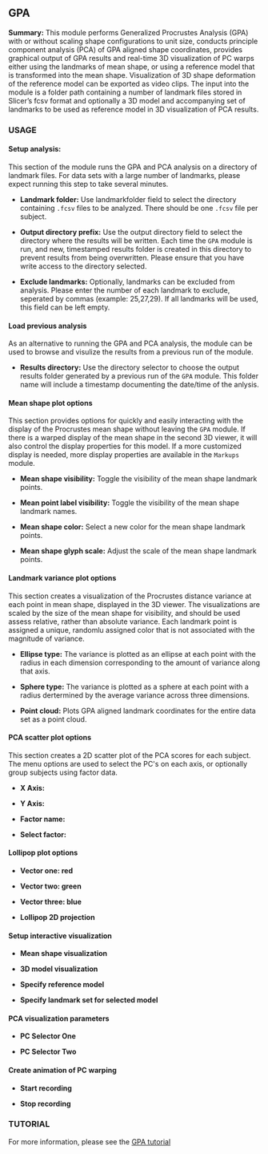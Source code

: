 ## GPA
**Summary:** This module performs Generalized Procrustes Analysis (GPA) with or without scaling shape configurations to unit size, conducts principle component analysis (PCA) of GPA aligned shape coordinates, provides graphical output of GPA results and real-time 3D visualization of PC warps either using the landmarks of mean shape, or using a reference model that is transformed into the mean shape. Visualization of 3D shape deformation of the reference model can be exported as video clips. The input into the module is a folder path containing a number of landmark files stored in Slicer’s fcsv format and optionally a 3D model and accompanying set of landmarks to be used as reference model in 3D visualization of PCA results.

### USAGE
#### Setup analysis: 
This section of the module runs the GPA and PCA analysis on a directory of landmark files. For data sets with a large number of landmarks, please expect running this step to take several minutes.

* __Landmark folder:__ Use landmarkfolder field to select the directory containing `.fcsv` files to be analyzed. There should be one `.fcsv` file per subject. 

* __Output directory prefix:__ Use the output directory field to select the directory where the results will be written. Each time the `GPA` module is run, and new, timestamped results folder is created in this directory to prevent results from being overwritten. Please ensure that you have write access to the directory selected.

* __Exclude landmarks:__ Optionally, landmarks can be excluded from analysis. Please enter the number of each landmark to exclude, seperated by commas (example: 25,27,29). If all landmarks will be used, this field can be left empty.

#### Load previous analysis
As an alternative to running the GPA and PCA analysis, the module can be used to browse and visulize the results from a previous run of the module.

* __Results directory:__ Use the directory selector to choose the output results folder generated by a previous run of the `GPA` module. This folder name will include a timestamp documenting the date/time of the anlysis.

#### Mean shape plot options
This section provides options for quickly and easily interacting with the display of the Procrustes mean shape without leaving the `GPA` module. If there is a warped display of the mean shape in the second 3D viewer, it will also control the display properties for this model. If a more customized display is needed, more display properties are available in the `Markups` module. 

* __Mean shape visibility:__ Toggle the visibility of the mean shape landmark points.

* __Mean point label visibility:__ Toggle the visibility of the mean shape landmark names.

* __Mean shape color:__ Select a new color for the mean shape landmark points.

* __Mean shape glyph scale:__ Adjust the scale of the mean shape landmark points.

#### Landmark variance plot options
This section creates a visualization of the Procrustes distance variance at each point in mean shape, displayed in the 3D viewer. The visualizations are scaled by the size of the mean shape for visibility, and should be used assess relative, rather than absolute variance. Each landmark point is assigned a unique, randomlu assigned color that is not associated with the magnitude of variance.

* __Ellipse type:__ The variance is plotted as an ellipse at each point with the radius in each dimension corresponding to the amount of variance along that axis.

* __Sphere type:__ The variance is plotted as a sphere at each point with a radius dertermined by the average variance across three dimensions.

* __Point cloud:__ Plots GPA aligned landmark coordinates for the entire data set as a point cloud.

#### PCA scatter plot options
This section creates a 2D scatter plot of the PCA scores for each subject. The menu options are used to select the PC's on each axis, or optionally group subjects using factor data. 

* __X Axis:__

* __Y Axis:__

* __Factor name:__

* __Select factor:__

#### Lollipop plot options

* __Vector one: red__

* __Vector two: green__

* __Vector three: blue__

* __Lollipop 2D projection__

#### Setup interactive visualization

* __Mean shape visualization__

* __3D model visualization__

* __Specify reference model__

* __Specify landmark set for selected model__

#### PCA visualization parameters

* __PC Selector One__

* __PC Selector Two__

#### Create animation of PC warping

* __Start recording__

* __Stop recording__

### TUTORIAL
For more information, please see the [GPA tutorial](https://github.com/SlicerMorph/S_2020/blob/master/Day_3/GPA/GPA.md)






